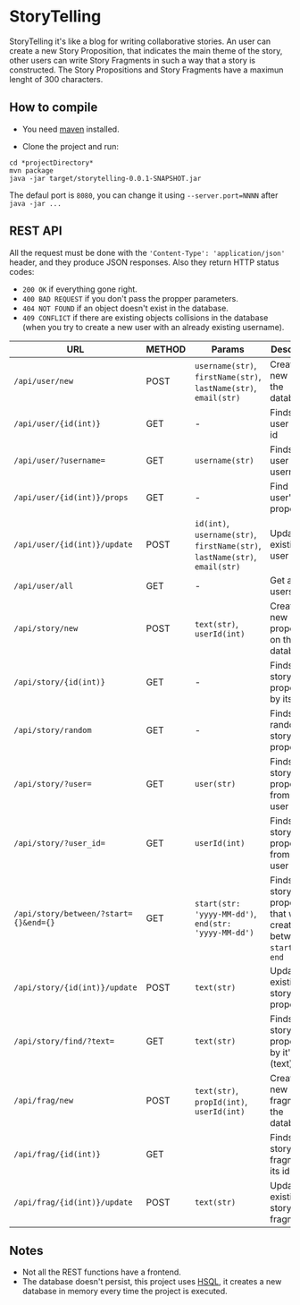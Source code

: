 # StoryTelling

StoryTelling it's  like a blog for writing collaborative stories. An user can create a new Story 
Proposition, that indicates the main theme of the story, other users can write Story
Fragments in such a way that a story is constructed. The Story Propositions and Story 
Fragments have a maximun lenght of 300 characters.

## How to compile

* You need [maven](https://maven.apache.org/) installed.

* Clone the project and run:
```
cd *projectDirectory*
mvn package
java -jar target/storytelling-0.0.1-SNAPSHOT.jar
```
  The defaul port is `8080`, you can change it using `--server.port=NNNN`
  after `java -jar ...`

## REST API

All the request must be done with the `'Content-Type': 'application/json'` header, and they produce JSON responses. 
Also they return HTTP status codes: 
- `200 OK` if everything gone right.
- `400 BAD REQUEST` if you don't pass the propper parameters.
- `404 NOT FOUND` if an object doesn't exist in the database.
- `409 CONFLICT` if there are existing objects collisions in the database 
  (when you try to create a new user with an already existing username).


| URL                                 | METHOD | Params                                                            | Description                                                                   |
|-------------------------------------|--------|-------------------------------------------------------------------|-------------------------------------------------------------------------------|
| `/api/user/new`                       | POST   | `username(str)`, `firstName(str)`, `lastName(str)`, `email(str)`          | Creates a new user in the database                                            |
| `/api/user/{id(int)}`                      | GET    | -                                                                 | Finds an user by its id                                                       |
| `/api/user/?username=`                | GET    | `username(str)`                                                     | Finds an user by its username                                                 |
| `/api/user/{id(int)}/props`                | GET    | -                                                                 | Find an user's story propositions                                             |
| `/api/user/{id(int)}/update`               | POST   | `id(int)`, `username(str)`, `firstName(str)`, `lastName(str)`, `email(str)` | Update an existing user                                                       |
| `/api/user/all`                       | GET    | -                                                                 | Get all the users                                                             |
| `/api/story/new`                      | POST   | `text(str)`, `userId(int)`                                            | Creates a new Story proposition on the database                               |
| `/api/story/{id(int)}`                     | GET    | -                                                           | Finds a story proposition by its id                                           |
| `/api/story/random`                   | GET    | -                                                                 | Finds a random story proposition                                              |
| `/api/story/?user=`                   | GET    | `user(str)`                                                         | Finds all the story propositions from an user                                 |
| `/api/story/?user_id=`                | GET    | `userId(int)`                                                       | Finds all the story propositions from an user                                 |
| `/api/story/between/?start={}&end={}` | GET    | `start(str: 'yyyy-MM-dd')`, `end(str: 'yyyy-MM-dd')`                   | Finds all the story propositions that where created between `start` and `end` |
| `/api/story/{id(int)}/update`              | POST   | `text(str)`                                                         | Updates an existing story proposition                                         |
| `/api/story/find/?text=`              | GET    | `text(str)`                                                         | Finds a story proposition by it's title (text).                               |
| `/api/frag/new`                       | POST   | `text(str)`, `propId(int)`, `userId(int)`                            | Creates a new Story fragment on the database.                                 |
| `/api/frag/{id(int)}`                      | GET    |                                                                   | Finds a story fragment by its id                                              |
| `/api/frag/{id(int)}/update`               | POST   | `text(str)`                                                         | Update an existing story fragment                                             |

## Notes

* Not all the REST functions have a frontend.
* The database doesn't persist, this project uses [HSQL](http://hsqldb.org/), 
  it creates a new database in memory every time the project is executed.
